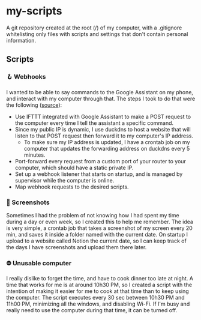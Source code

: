 # my-scripts

A git repository created at the root (/) of my computer, with a .gitignore whitelisting only files with scripts and settings that don't contain personal information.

## Scripts

### 🪝 Webhooks

I wanted to be able to say commands to the Google Assistant on my phone, and interact with my computer through that. The steps I took to do that were the following ([source](https://www.reddit.com/r/ifttt/comments/adbc9z/how_to_issue_commands_to_your_computer_with/)):

- Use IFTTT integrated with Google Assistant to make a POST request to the computer every time I tell the assistant a specific command.  
- Since my public IP is dynamic, I use duckdns to host a website that will listen to that POST request then forward it to my computer's IP address.
    - To make sure my IP address is updated, I have a crontab job on my computer that updates the forwarding address on duckdns every 5 minutes.
- Port-forward every request from a custom port of your router to your computer, which should have a static private IP.
- Set up a webhook listener that starts on startup, and is managed by supervisor while the computer is online.
- Map webhook requests to the desired scripts.

### 📸 Screenshots

Sometimes I had the problem of not knowing how I had spent my time during a day or even week, so I created this to help me remember. The idea is very simple, a crontab job that takes a screenshot of my screen every 20 min, and saves it inside a folder named with the current date. On startup I upload to a website called Notion the current date, so I can keep track of the days I have screenshots and upload them there later.

### ⛔ Unusable computer

I really dislike to forget the time, and have to cook dinner too late at night. A time that works for me is at around 10h30 PM, so I created a script with the intention of making it easier for me to cook at that time than to keep using the computer. The script executes every 30 sec between 10h30 PM and 11h00 PM, minimizing all the windows, and disabling Wi-Fi. If I'm busy and really need to use the computer during that time, it can be turned off.



